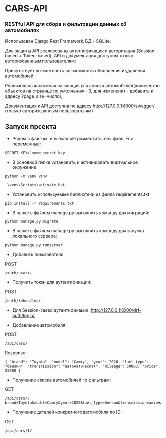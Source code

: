 # CARS-API
### RESTful API для сбора и фильтрации данных об автомобилях

Использован Django Rest Framework, БД - SQLite;

Для защиты API реализованы аутентификация и авторизация (Session-based + Token-based), API и документация доступны только авторизованным пользователям;

Присутствует возможность возможность обновления и удаления автомобилей;

Реализована кастомная пагинация для списка автомобилей(количество объектов на странице по умолчанию - 3, для изменения - добавить к адресу ?page_size=число);

Документация к API доступна по адресу http://127.0.0.1:8000/swagger/ (только авторизованным пользователям)

## Запуск проекта
- Рядом с файлом .env.example разместить .env файл. Env переменные:
```
SECRET_KEY='some_secret_key'
```
- В основной папке установить и активировать виртуальное окружение
```console  
python -m venv venv
```
```console  
.\venv\Scripts\activate.bat
```

- Установить используемые библиотеки из файла requirements.txt
```console  
pip install -r requirements.txt
``` 
- В папке с файлом manage.py выполнить команду для миграций:
```console  
python manage.py migrate
```
- В папке с файлом manage.py выполнить команду для запуска локального сервера:
```console  
python manage.py runserver
```
- Добавить пользователя:

POST
``` 
/auth/users/
```
- Получить токен для аутентификации:

POST
``` 
/auth/token/login
```
- Для Session-based аутентификации:
http://127.0.0.1:8000/drf-auth/login/

- Добавление автомобиля:

POST
```
/api/cars/
```

Response:
```
{ "brand": "Toyota", "model": "Camry", "year": 2020, "fuel_type": "бензин", "transmission": "автоматическая", "mileage": 50000, "price": 25000 }
```
- Получение списка автомобилей по фильтрам:

GET 
```
/api/cars/?brand=Toyota&model=Camry&year=2020&fuel_type=бензин&transmission=автоматическая&mileage_min=40000&mileage_max=60000&price_min=20000&price_max=30000
```
- Получение деталей конкретного автомобиля по ID:

GET 
```
/api/cars/1/
```
